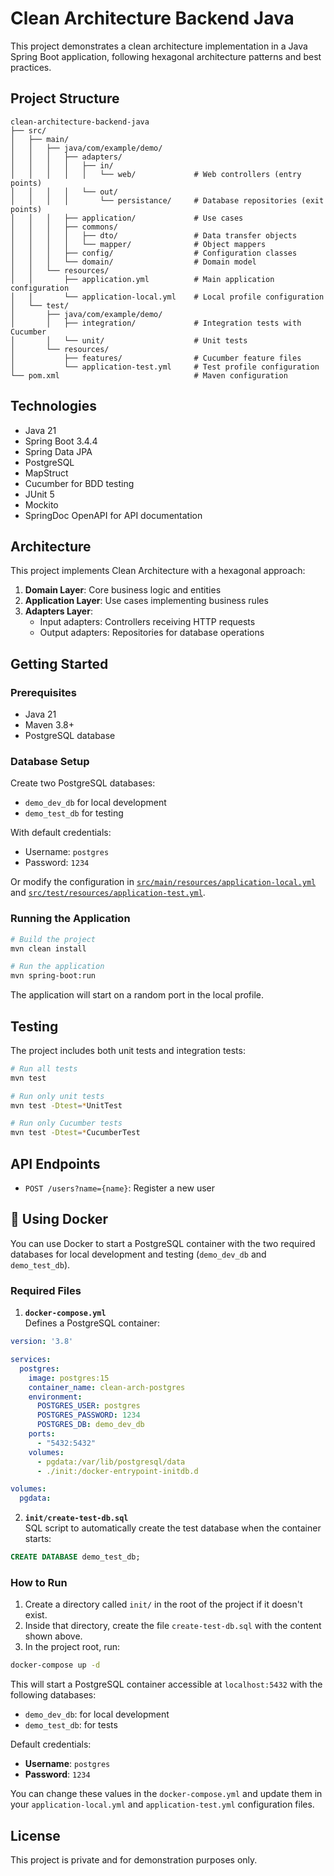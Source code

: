 # Clean Architecture Backend Java

This project demonstrates a clean architecture implementation in a Java Spring Boot application, following hexagonal architecture patterns and best practices.

## Project Structure

```
clean-architecture-backend-java
├── src/
│   ├── main/
│   │   ├── java/com/example/demo/
│   │   │   ├── adapters/
│   │   │   │   ├── in/
│   │   │   │   │   └── web/             # Web controllers (entry points)
│   │   │   │   └── out/
│   │   │   │       └── persistance/     # Database repositories (exit points)
│   │   │   ├── application/             # Use cases
│   │   │   ├── commons/
│   │   │   │   ├── dto/                 # Data transfer objects
│   │   │   │   └── mapper/              # Object mappers
│   │   │   ├── config/                  # Configuration classes
│   │   │   └── domain/                  # Domain model
│   │   └── resources/
│   │       ├── application.yml          # Main application configuration
│   │       └── application-local.yml    # Local profile configuration
│   └── test/
│       ├── java/com/example/demo/
│       │   ├── integration/             # Integration tests with Cucumber
│       │   └── unit/                    # Unit tests
│       └── resources/
│           ├── features/                # Cucumber feature files
│           └── application-test.yml     # Test profile configuration
└── pom.xml                              # Maven configuration
```

## Technologies

- Java 21
- Spring Boot 3.4.4
- Spring Data JPA
- PostgreSQL
- MapStruct
- Cucumber for BDD testing
- JUnit 5
- Mockito
- SpringDoc OpenAPI for API documentation

## Architecture

This project implements Clean Architecture with a hexagonal approach:

1. **Domain Layer**: Core business logic and entities  
2. **Application Layer**: Use cases implementing business rules  
3. **Adapters Layer**:  
   - Input adapters: Controllers receiving HTTP requests  
   - Output adapters: Repositories for database operations  

## Getting Started

### Prerequisites

- Java 21  
- Maven 3.8+  
- PostgreSQL database  

### Database Setup

Create two PostgreSQL databases:  
- `demo_dev_db` for local development  
- `demo_test_db` for testing  

With default credentials:  
- Username: `postgres`  
- Password: `1234`  

Or modify the configuration in [`src/main/resources/application-local.yml`](src/main/resources/application-local.yml) and [`src/test/resources/application-test.yml`](src/test/resources/application-test.yml).

### Running the Application

```bash
# Build the project
mvn clean install

# Run the application
mvn spring-boot:run
```

The application will start on a random port in the local profile.

## Testing

The project includes both unit tests and integration tests:

```bash
# Run all tests
mvn test

# Run only unit tests
mvn test -Dtest=*UnitTest

# Run only Cucumber tests
mvn test -Dtest=*CucumberTest
```

## API Endpoints

- `POST /users?name={name}`: Register a new user

## 🐳 Using Docker

You can use Docker to start a PostgreSQL container with the two required databases for local development and testing (`demo_dev_db` and `demo_test_db`).

### Required Files

1. **`docker-compose.yml`**  
   Defines a PostgreSQL container:

```yaml
version: '3.8'

services:
  postgres:
    image: postgres:15
    container_name: clean-arch-postgres
    environment:
      POSTGRES_USER: postgres
      POSTGRES_PASSWORD: 1234
      POSTGRES_DB: demo_dev_db
    ports:
      - "5432:5432"
    volumes:
      - pgdata:/var/lib/postgresql/data
      - ./init:/docker-entrypoint-initdb.d

volumes:
  pgdata:
```

2. **`init/create-test-db.sql`**  
   SQL script to automatically create the test database when the container starts:

```sql
CREATE DATABASE demo_test_db;
```

### How to Run

1. Create a directory called `init/` in the root of the project if it doesn't exist.
2. Inside that directory, create the file `create-test-db.sql` with the content shown above.
3. In the project root, run:

```bash
docker-compose up -d
```

This will start a PostgreSQL container accessible at `localhost:5432` with the following databases:

- `demo_dev_db`: for local development
- `demo_test_db`: for tests

Default credentials:
- **Username**: `postgres`
- **Password**: `1234`

You can change these values in the `docker-compose.yml` and update them in your `application-local.yml` and `application-test.yml` configuration files.

## License

This project is private and for demonstration purposes only.
